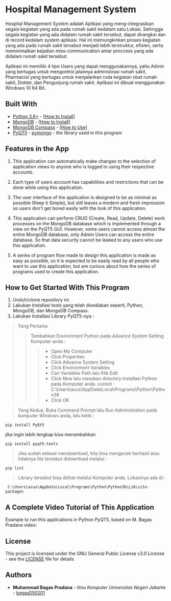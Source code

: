 # Hospital Management System

Hospital Management System adalah Aplikasi yang meng-integrasikan segala kegiatan yang ada pada rumah sakit kedalam satu Lokasi. Sehingga segala kegiatan yang ada didalam rumah sakit tersebut, dapat dirangkai dan di record kedalam system aplikasi. Hal ini memungkinkan proses kegiatan yang ada pada rumah sakit tersebut menjadi lebih terstruktur, efisien, serta meminimalkan kejadian miss-communication antar proccess yang ada didalam rumah sakit tersebut.

Aplikasi ini memiliki 4 tipe Users yang dapat menggunakannya, yaitu Admin yang bertugas untuk mengontrol jalannya administrasi rumah sakit, Pharmacist yang bertugas untuk menjalankan roda kegiatan obat rumah sakit, Dokter, dan Pengunjung rumah sakit. Aplikasi ini dibuat menggunakan Windows 10 64 Bit.


## Built With

* [Python 3.6+](https://www.python.org/downloads/) - [[How to Install](https://www.youtube.com/watch?v=ndrCfBJkkvE)]
* [MongoDB](https://www.mongodb.com/download-center) - [[How to Install](https://www.youtube.com/watch?v=FwMwO8pXfq0)]
* [MongoDB Compass](https://www.mongodb.com/download-center/compass) - [[How to Use](https://www.youtube.com/watch?v=gJ82Ifm-VbA)]
* [PyQT5](https://pypi.org/project/PyQt5/) - [pymongo](https://api.mongodb.com/python/current/tutorial.html) - the library used in this program


## Features in the App
1. This application can automatically make changes to the selection of application views to anyone who is logged in using their respective accounts.

2. Each type of users account has capabilities and restrictions that can be done while using this application.

3. The user interface of the application is designed to be as minimal as possible (Keep it Simple), but still leaves a modern and fresh impression so users don't get bored easily with the look of this application.

4. This application can perform CRUD (Create, Read, Update, Delete) work processes on the MongoDB database which is implemented through a view on the PyQT5 GUI. However, some users cannot access almost the entire MongoDB database, only Admin Users can access the entire database. So that data security cannot be leaked to any users who use this application.

5. A series of program flow made to design this application is made as easy as possible, so it is expected to be easily read by all people who want to use this application, but are curious about how the series of programs used to create this application.


## How to Get Started With This Program
1. Unduh/clone repository ini.
2. Lakukan Installasi tools yang telah disediakan seperti, Python, MongoDB, dan MongoDB Compass.
3. Lakukan Installasi Library PyQT5-nya :
> Yang Pertama
>> Tambahkan Environment Python pada Advance System Setting Komputer anda :
>>> * Open My Computer
>>> * Click Properties
>>> * Click Advance System Setting
>>> * Click Environment Variables
>>> * Cari Variables Path lalu Klik Edit
>>> * Click New lalu masukan directory installasi Python pada Komputer anda. contoh : C:\Users\asus\AppData\Local\Programs\Python\Python36
>>> * Click OK

> Yang Kedua, Buka Command Prompt lalu Run Administration pada komputer Windows anda, lalu ketik :

```
pip install PyQt5
```

jika ingin lebih lengkap bisa menambahkan
```
pip install pyqt5-tools
```

> Jika sudah selesai mendownload, kita bisa mengecek berhasil atau tidaknya file tersebut didownload melalui :
```
pip list
```

> Library tersebut bisa dilihat melalui Komputer anda. Lokasinya ada di :
```
 C:\Users\asus\AppData\Local\Programs\Python\Python36\Lib\site-packages
```

## A Complete Video Tutorial of This Application
Example to run this applications in Python PyQT5, based on M. Bagas Pradana video: 

## License

This project is licensed under the GNU General Public License v3.0 License - see the [LICENSE](https://github.com/bagas050201/Hospital-Management-System/blob/master/LICENSE) file for details

## Authors

* **Muhammad Bagas Pradana** - *Ilmu Komputer Universitas Negeri Jakarta* - [bagas050201](https://github.com/bagas050201)

